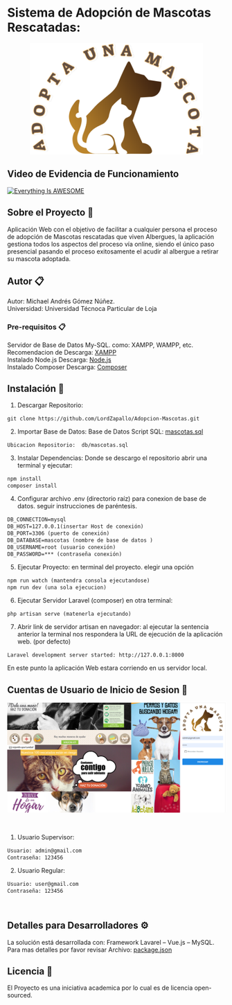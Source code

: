 # Sistema de Adopción de Mascotas Rescatadas: 
<p align="center"><img src="https://github.com/LordZapallo/Adopcion-Mascotas/blob/main/public/imagenes/avt.png" width="400"></p>
</b>

## Video de Evidencia de Funcionamiento
[![Everything Is AWESOME](https://img.youtube.com/vi/T8K2GCosSNQ/hqdefault.jpg)](https://youtu.be/T8K2GCosSNQ "Everything Is AWESOME")

## Sobre el Proyecto 🚀
Aplicación Web con el objetivo de facilitar a cualquier persona el proceso de adopción de Mascotas rescatadas que viven Albergues, la aplicación gestiona todos los aspectos del proceso vía online, siendo el único paso presencial pasando el proceso exitosamente el acudir al albergue a retirar su mascota adoptada.

## Autor 📋
Autor: Michael Andrés Gómez Núñez.  <br>   Universidad: Universidad Técnoca Particular de Loja

### Pre-requisitos 📋
Servidor de Base de Datos My-SQL. como: XAMPP, WAMPP, etc. 
Recomendacion de Descarga: <a href="https://www.apachefriends.org/es/download.html">XAMPP</a><br> 
Instalado Node.js 
Descarga: <a href="https://nodejs.org/es/download/">Node.js</a><br> 
Instalado Composer 
Descarga: <a href="https://getcomposer.org/download/">Composer</a>
## Instalación 🔧
1. Descargar Repositorio:
```
git clone https://github.com/LordZapallo/Adopcion-Mascotas.git 
```
2. Importar Base de Datos: 
 Base de Datos Script SQL:  <a href="https://github.com/LordZapallo/Adopcion-Mascotas/blob/main/db/mascotas.sql">mascotas.sql</a>
```
Ubicacion Repositorio:  db/mascotas.sql
```
3. Instalar Dependencias:
 Donde se descargo el repositorio abrir una terminal y ejecutar:
```
npm install
composer install
```
4. Configurar archivo .env (directorio raíz) para conexion de base de datos.
 seguir instrucciones de paréntesis.
```
DB_CONNECTION=mysql
DB_HOST=127.0.0.1(insertar Host de conexión)
DB_PORT=3306 (puerto de conexión)
DB_DATABASE=mascotas (nombre de base de datos )
DB_USERNAME=root (usuario conexión)
DB_PASSWORD=*** (contraseña conexión)
```
5. Ejecutar Proyecto: en terminal del proyecto.
elegir una opción
```
npm run watch (mantendra consola ejecutandose)
npm run dev (una sola ejecucion)
```
6. Ejecutar Servidor Laravel (composer) en otra terminal:
```
php artisan serve (matenerla ejecutando)
```
7. Abrir link de servidor artisan en navegador:
al ejecutar la sentencia anterior la terminal nos respondera la URL de ejecución de la aplicación web.  (por defecto)
```
Laravel development server started: http://127.0.0.1:8000
```
En este punto la aplicación Web estara corriendo en us servidor local.
</b>
## Cuentas de Usuario de Inicio de Sesion 📌
<p align="center"><img src="https://github.com/LordZapallo/Adopcion-Mascotas/blob/main/entregables/pagina-inicio.png" width="800"></p><br> 

1. Usuario Supervisor:
```
Usuario: admin@gmail.com
Contraseña: 123456
```
2. Usuario Regular:
```
Usuario: user@gmail.com
Contraseña: 123456
```
<br> 

## Detalles para Desarrolladores ⚙️
La solución está desarrollada con: Framework Lavarel – Vue.js – MySQL.<br> 
Para mas detalles por favor revisar Archivo: <a href="https://github.com/LordZapallo/Adopcion-Mascotas/blob/main/package.json">package.json</a>

## Licencia 📄
El Proyecto es una iniciativa academica por lo cual es de licencia open-sourced.
